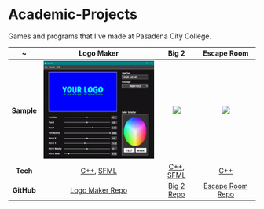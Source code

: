 # Academic-Projects

Games and programs that I've made at Pasadena City College.

~ | Logo Maker | Big 2 | Escape Room 
:-------------------------:|:-------------------------:|:-------------------------:|:-------------------------:
**Sample** | <img src="Samples/logomaker-sample.gif" height='200'/> | <img src="Samples/big2-sample.jpg" height='200'/> | <img src="Samples/escaperoom-sample.jpg" height='200'/>
**Tech** | [C++](https://www.cplusplus.com/), [SFML](https://www.sfml-dev.org/) | [C++](https://www.cplusplus.com/), [SFML](https://www.sfml-dev.org/) | [C++](https://www.cplusplus.com/)
**GitHub** | [Logo Maker Repo](https://github.com/JonathanCNg/Logo-Maker) | [Big 2 Repo](https://github.com/JonathanCNg/Big-2-Game) | [Escape Room Repo](https://github.com/JonathanCNg/Escape-Room-Game)
